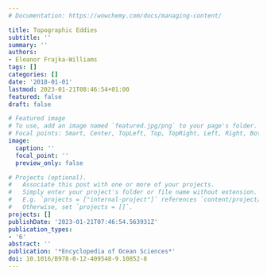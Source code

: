 ```yaml
---
# Documentation: https://wowchemy.com/docs/managing-content/

title: Topographic Eddies
subtitle: ''
summary: ''
authors:
- Eleanor Frajka-Williams
tags: []
categories: []
date: '2018-01-01'
lastmod: 2023-01-21T08:46:54+01:00
featured: false
draft: false

# Featured image
# To use, add an image named `featured.jpg/png` to your page's folder.
# Focal points: Smart, Center, TopLeft, Top, TopRight, Left, Right, BottomLeft, Bottom, BottomRight.
image:
  caption: ''
  focal_point: ''
  preview_only: false

# Projects (optional).
#   Associate this post with one or more of your projects.
#   Simply enter your project's folder or file name without extension.
#   E.g. `projects = ["internal-project"]` references `content/project/deep-learning/index.md`.
#   Otherwise, set `projects = []`.
projects: []
publishDate: '2023-01-21T07:46:54.563931Z'
publication_types:
- '6'
abstract: ''
publication: '*Encyclopedia of Ocean Sciences*'
doi: 10.1016/B978-0-12-409548-9.10852-8
---
```


